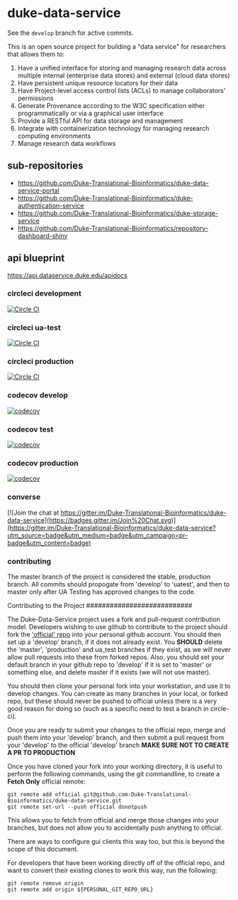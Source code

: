 # duke-data-service
See the `develop` branch for active commits.

This is an open source project for building a "data service" for researchers that allows them to:

1. Have a unified interface for storing and managing research data across multiple internal (enterprise data stores) and external (cloud data stores)
2. Have persistent unique resource locators for their data
3. Have Project-level access control lists (ACLs) to manage collaborators' permissions
3. Generate Provenance according to the W3C specification either programmatically or via a graphical user interface
4. Provide a RESTful API for data storage and management
5. Integrate with containerization technology for managing research computing environments
6. Manage research data workflows

## sub-repositories
* https://github.com/Duke-Translational-Bioinformatics/duke-data-service-portal
* https://github.com/Duke-Translational-Bioinformatics/duke-authentication-service
* https://github.com/Duke-Translational-Bioinformatics/duke-storage-service
* https://github.com/Duke-Translational-Bioinformatics/repository-dashboard-shiny

## api blueprint
https://api.dataservice.duke.edu/apidocs

### circleci development
[![Circle CI](https://circleci.com/gh/Duke-Translational-Bioinformatics/duke-data-service/tree/develop.svg?style=svg)](https://circleci.com/gh/Duke-Translational-Bioinformatics/duke-data-service/tree/develop)

### circleci ua-test
[![Circle CI](https://circleci.com/gh/Duke-Translational-Bioinformatics/duke-data-service/tree/ua_test.svg?style=svg)](https://circleci.com/gh/Duke-Translational-Bioinformatics/duke-data-service/tree/ua_test)

### circleci production
[![Circle CI](https://circleci.com/gh/Duke-Translational-Bioinformatics/duke-data-service/tree/production.svg?style=svg)](https://circleci.com/gh/Duke-Translational-Bioinformatics/duke-data-service/tree/production)

### codecov develop
 [![codecov](https://codecov.io/gh/Duke-Translational-Bioinformatics/duke-data-service/branch/develop/graph/badge.svg)](https://codecov.io/gh/Duke-Translational-Bioinformatics/duke-data-service)

### codecov test
 [![codecov](https://codecov.io/gh/Duke-Translational-Bioinformatics/duke-data-service/branch/ua_test/graph/badge.svg)](https://codecov.io/gh/Duke-Translational-Bioinformatics/duke-data-service)

### codecov production
[![codecov](https://codecov.io/gh/Duke-Translational-Bioinformatics/duke-data-service/branch/production/graph/badge.svg)](https://codecov.io/gh/Duke-Translational-Bioinformatics/duke-data-service)

### converse
[![Join the chat at https://gitter.im/Duke-Translational-Bioinformatics/duke-data-service](https://badges.gitter.im/Join%20Chat.svg)](https://gitter.im/Duke-Translational-Bioinformatics/duke-data-service?utm_source=badge&utm_medium=badge&utm_campaign=pr-badge&utm_content=badge)

### contributing
The master branch of the project is considered the stable, production branch.
All commits should propogate from 'develop' to 'uatest', and then to master
only after UA Testing has approved changes to the code.

Contributing to the Project
###########################

The Duke-Data-Service project uses a fork and pull-request contribution model.  Developers
wishing to use github to contribute to the project should fork the
['official' repo](https://github.com/Duke-Translational-Bioinformatics/duke-data-service) into your
personal github account.  You should then set up a 'develop' branch, if it does
not already exist.  You **SHOULD** delete the 'master', 'production' and ua_test
branches if they exist, as we will never allow pull requests into these from
forked repos.
Also, you should set your default branch in your github repo to 'develop' if it
is set to 'master' or something else, and delete master if it exists (we will not
use master).

You should then clone your personal fork into your workstation, and use it
to develop changes. You can create as many branches in your local, or
forked repo, but these should never be pushed to official unless there is a
very good reason for doing so (such as a specific need to test a branch in circle-ci).

Once you are ready to submit your changes to the official repo, merge and push them
into your 'develop' branch, and then submit a pull request from your 'develop' to
the official 'develop' branch **MAKE SURE NOT TO CREATE A PR TO PRODUCTION**

Once you have cloned your fork into your working directory, it is useful to
perform the following commands, using the git commandline, to create a
**Fetch Only** official remote:
```
git remote add official git@github.com:Duke-Translational-Bioinformatics/duke-data-service.git
git remote set-url --push official donotpush
```

This allows you to fetch from official and merge those changes into your branches,
but does not allow you to accidentally push anything to official.

There are ways to configure gui clients this way too, but this is beyond the scope
of this document.

For developers that have been working directly off of the official repo,
and want to convert their existing clones to work this way, run the following:
```
git remote remove origin
git remote add origin ${PERSONAL_GIT_REPO_URL}
```
